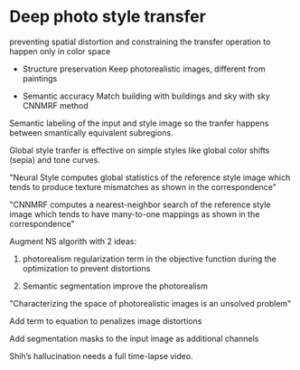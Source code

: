 # Deep photo style transfer

preventing spatial distortion and constraining the transfer operation to happen only in color space

- Structure preservation
  Keep photorealistic images, different from paintings

- Semantic accuracy
  Match building with buildings and sky with sky
  CNNMRF method

Semantic labeling of the input and style image so the tranfer happens between smantically equivalent subregions.

Global style tranfer is effective on simple styles like global color shifts (sepia) and tone curves.

"Neural Style computes global statistics of the reference style image which tends to produce texture mismatches as shown in the correspondence"

"CNNMRF computes a nearest-neighbor search of the reference style image which tends to have many-to-one mappings as shown in the correspondence"

Augment NS algorith with 2 ideas:
1. photorealism regularization term in the
objective function during the optimization to prevent distortions

2. Semantic segmentation
improve the photorealism

"Characterizing the space of photorealistic images is
an unsolved problem"

Add term to equation to penalizes image distortions

Add segmentation masks to the input image as additional channels

Shih’s hallucination needs a full time-lapse video.
